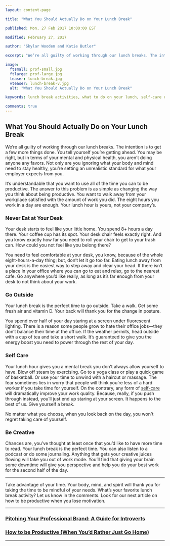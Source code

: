 ```yaml
---
layout: content-page

title: "What You Should Actually Do on Your Lunch Break"

published: Mon, 27 Feb 2017 10:00:00 EST

modified: February 27, 2017

author: "Skylar Wooden and Katie Butler"

excerpt: "We’re all guilty of working through our lunch breaks. The intention is to get a few more things done. You tell yourself you’re getting ahead. You may be right, but in terms of your mental and physical health, you aren’t doing anyone any favors."

image:
  ftsmall: prof-small.jpg
  ftlarge: prof-large.jpg
  teaser: lunch-break.jpg
  vteaser: lunch-break-v.jpg
  alt: "What You Should Actually Do on Your Lunch Break"

keywords: lunch break activities, what to do on your lunch, self-care on lunch break

comments: true
---
```


## What You Should Actually Do on Your Lunch Break

We’re all guilty of working through our lunch breaks. The intention is to get a few more things done. You tell yourself you’re getting ahead. You may be right, but in terms of your mental and physical health, you aren’t doing anyone any favors. Not only are you ignoring what your body and mind need to stay healthy, you’re setting an unrealistic  standard for what your employer expects from you. 

It’s understandable that you want to use all of the time you can to be productive. The answer to this problem is as simple as changing the way you think about being productive. You want to walk away from your workplace satisfied with the amount of work you did. The eight hours you work in a day are enough. Your lunch hour is yours, not your company’s. 

### Never Eat at Your Desk

Your desk starts to feel like your little home. You spend 8+ hours a day there. Your coffee cup has its spot. Your desk chair feels exactly right. And you know exactly how far you need to roll your chair to get to your trash can. How could you not feel like you belong there? 

You need to feel comfortable at your desk, you know, because of the whole eight-hours-a-day thing; but, don’t let it go too far. Eating lunch away from your desk is the easiest way to step away and clear your head. If there isn’t a place in your office where you can go to eat and relax, go to the nearest cafe. Go anywhere you’d like really, as long as it’s far enough from your desk to not think about your work. 

### Go Outside

Your lunch break is the perfect time to go outside. Take a walk. Get some fresh air and vitamin D. Your back will thank you for the change in posture. 

You spend over half of your day staring at a screen under fluorescent lighting. There is a reason some people grow to hate their office jobs—they don’t balance their time at the office. If the weather permits, head outside with a cup of tea and take a short walk. It’s guaranteed to give you the energy boost you need to power through the rest of your day.

### Self Care

Your lunch hour gives you a mental break you don’t always allow yourself to have. Blow off steam by exercising. Go to a yoga class or play a quick game of basketball. Or use your time to unwind with a haircut or massage. The fear sometimes lies in worry that people will think you’re less of a hard worker if you take time for yourself. On the contrary, any form of <a href="{{ site.url}}/three-ways-to-implement-self-care-now/">self-care</a> will dramatically improve your work quality. Because, really, if you push through instead, you’ll just end up staring at your screen. It happens to the best of us. Give yourself a break.

No matter what you choose, when you look back on the day, you won't regret taking care of yourself.

### Be Creative

Chances are, you’ve thought at least once that you’d like to have more time to read. Your lunch break is the perfect time. You can also listen to a podcast or do some journaling. Anything that gets your creative juices flowing will take you out of work mode. You’ll find that giving your brain some downtime will give you perspective and help you do your best work for the second half of the day.

<hr class="secondary">

Take advantage of your time. Your body, mind, and spirit will thank you for taking the time to be mindful of your needs. What’s your favorite lunch break activity? Let us know in the comments. Look for our next article on how to be productive when you lose motivation.  

<hr class="primary">

<div class="row"> <!-- "pagination" -->
	<div class="col-xs-6 paginate">
      <a href="{{site.url}}/pitching-your-professional-brand-for-introverts/">
        <div class="col-xs-12 arrow"><i class="fa fa-arrow-left" aria-hidden="true"></i></div>
        <div class="col-xs-12 text"><h3>Pitching Your Professional Brand: A Guide for Introverts</h3></div>	
      </a>
	</div>
	<div class="col-xs-6 paginate">
      <a href="{{site.url}}/how-to-be-productive-when-youd-rather-just-go-home/">
        <div class="col-xs-12 arrow"><i class="fa fa-arrow-right" aria-hidden="true"></i></div>
        <div class="col-xs-12 text"><h3>How to be Productive (When You’d Rather Just Go Home)</h3></div>	
      </a>
	</div>
</div> <!-- close "pagination" -->

<hr class="primary">
